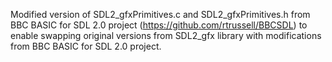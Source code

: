 Modified version of SDL2_gfxPrimitives.c and SDL2_gfxPrimitives.h from BBC BASIC for SDL 2.0 project (https://github.com/rtrussell/BBCSDL) to enable swapping original versions from SDL2_gfx library with modifications from BBC BASIC for SDL 2.0 project.

